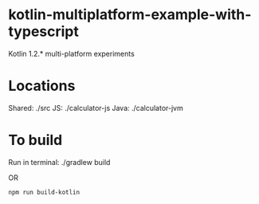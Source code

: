 # kotlin-multiplatform-example-with-typescript
Kotlin 1.2.* multi-platform experiments

Locations
=========
Shared: ./src
JS: ./calculator-js
Java: ./calculator-jvm

To build
========
Run in terminal:
    ./gradlew build

OR

    npm run build-kotlin
